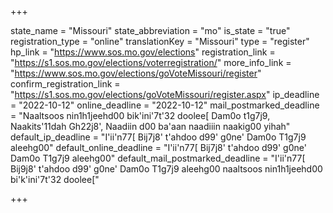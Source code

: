 +++

state_name = "Missouri"
state_abbreviation = "mo"
is_state = "true"
registration_type = "online"
translationKey = "Missouri"
type = "register"
hp_link = "https://www.sos.mo.gov/elections"
registration_link = "https://s1.sos.mo.gov/elections/voterregistration/"
more_info_link = "https://www.sos.mo.gov/elections/goVoteMissouri/register"
confirm_registration_link = "https://s1.sos.mo.gov/elections/goVoteMissouri/register.aspx"
ip_deadline = "2022-10-12"
online_deadline = "2022-10-12"
mail_postmarked_deadline = "Naaltsoos nin1h1jeehd00 bik'ini'7t'32 doolee[ Dam0o t1g7j9, Naakits'11dah Gh22j8', Naadiin d00 ba'aan naadiiin naakig00 yihah"
default_ip_deadline = "I'ii'n77[ Bij7j8' t'ahdoo d99' g0ne' Dam0o T1g7j9 aleehg00"
default_online_deadline = "I'ii'n77[ Bij7j8' t'ahdoo d99' g0ne' Dam0o T1g7j9 aleehg00"
default_mail_postmarked_deadline = "I'ii'n77[ Bij9j8' t'ahdoo d99' g0ne' Dam0o T1g7j9 aleehg00 naaltsoos nin1h1jeehd00 bi'k'ini'7t'32 doolee["

+++